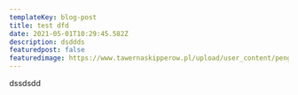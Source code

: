 ```yaml
---
templateKey: blog-post
title: test dfd
date: 2021-05-01T10:29:45.582Z
description: dsddds
featuredpost: false
featuredimage: https://www.tawernaskipperow.pl/upload/user_content/penguin-56101_960_720.jpg
---
```

dssdsdd